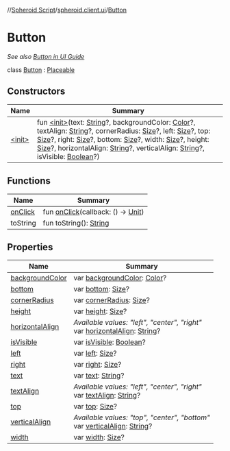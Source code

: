 //[Spheroid Script](../../index.md)/[spheroid.client.ui](../index.md)/[Button](index.md)



# Button  
 <i>See also [Button in UI Guide](/docs/ui/button.md)</i>  
  
class [Button](index.md) : [Placeable](../-placeable/index.md)   


## Constructors  
  
|  Name|  Summary| 
|---|---|
| [&lt;init&gt;](-init-.md)|  fun [&lt;init&gt;](-init-.md)(text: [String](../../spheroid/-string/index.md)?, backgroundColor: [Color](../-color/index.md)?, textAlign: [String](../../spheroid/-string/index.md)?, cornerRadius: [Size](../-size/index.md)?, left: [Size](../-size/index.md)?, top: [Size](../-size/index.md)?, right: [Size](../-size/index.md)?, bottom: [Size](../-size/index.md)?, width: [Size](../-size/index.md)?, height: [Size](../-size/index.md)?, horizontalAlign: [String](../../spheroid/-string/index.md)?, verticalAlign: [String](../../spheroid/-string/index.md)?, isVisible: [Boolean](../../spheroid/-boolean/index.md)?)   <br>


## Functions  
  
|  Name|  Summary| 
|---|---|
| [onClick](on-click.md)| fun [onClick](on-click.md)(callback: () -> [Unit](../../spheroid/-unit/index.md))  <br>
| toString| fun toString(): [String](../../spheroid/-string/index.md)  <br>


## Properties  
  
|  Name|  Summary| 
|---|---|
| [backgroundColor](index.md#spheroid.client.ui/Button/backgroundColor/#/PointingToDeclaration/)|  var [backgroundColor](index.md#spheroid.client.ui/Button/backgroundColor/#/PointingToDeclaration/): [Color](../-color/index.md)?   <br>
| [bottom](index.md#spheroid.client.ui/Button/bottom/#/PointingToDeclaration/)|  var [bottom](index.md#spheroid.client.ui/Button/bottom/#/PointingToDeclaration/): [Size](../-size/index.md)?   <br>
| [cornerRadius](index.md#spheroid.client.ui/Button/cornerRadius/#/PointingToDeclaration/)|  var [cornerRadius](index.md#spheroid.client.ui/Button/cornerRadius/#/PointingToDeclaration/): [Size](../-size/index.md)?   <br>
| [height](index.md#spheroid.client.ui/Button/height/#/PointingToDeclaration/)|  var [height](index.md#spheroid.client.ui/Button/height/#/PointingToDeclaration/): [Size](../-size/index.md)?   <br>
| [horizontalAlign](index.md#spheroid.client.ui/Button/horizontalAlign/#/PointingToDeclaration/)|  *Available values: "left", "center", "right"*<br>var [horizontalAlign](index.md#spheroid.client.ui/Button/horizontalAlign/#/PointingToDeclaration/): [String](../../spheroid/-string/index.md)?   <br>
| [isVisible](index.md#spheroid.client.ui/Button/isVisible/#/PointingToDeclaration/)|  var [isVisible](index.md#spheroid.client.ui/Button/isVisible/#/PointingToDeclaration/): [Boolean](../../spheroid/-boolean/index.md)?   <br>
| [left](index.md#spheroid.client.ui/Button/left/#/PointingToDeclaration/)|  var [left](index.md#spheroid.client.ui/Button/left/#/PointingToDeclaration/): [Size](../-size/index.md)?   <br>
| [right](index.md#spheroid.client.ui/Button/right/#/PointingToDeclaration/)|  var [right](index.md#spheroid.client.ui/Button/right/#/PointingToDeclaration/): [Size](../-size/index.md)?   <br>
| [text](index.md#spheroid.client.ui/Button/text/#/PointingToDeclaration/)|  var [text](index.md#spheroid.client.ui/Button/text/#/PointingToDeclaration/): [String](../../spheroid/-string/index.md)?   <br>
| [textAlign](index.md#spheroid.client.ui/Button/textAlign/#/PointingToDeclaration/)|  *Available values: "left", "center", "right"*<br>var [textAlign](index.md#spheroid.client.ui/Button/textAlign/#/PointingToDeclaration/): [String](../../spheroid/-string/index.md)?   <br>
| [top](index.md#spheroid.client.ui/Button/top/#/PointingToDeclaration/)|  var [top](index.md#spheroid.client.ui/Button/top/#/PointingToDeclaration/): [Size](../-size/index.md)?   <br>
| [verticalAlign](index.md#spheroid.client.ui/Button/verticalAlign/#/PointingToDeclaration/)|  *Available values: "top", "center", "bottom"*<br>var [verticalAlign](index.md#spheroid.client.ui/Button/verticalAlign/#/PointingToDeclaration/): [String](../../spheroid/-string/index.md)?   <br>
| [width](index.md#spheroid.client.ui/Button/width/#/PointingToDeclaration/)|  var [width](index.md#spheroid.client.ui/Button/width/#/PointingToDeclaration/): [Size](../-size/index.md)?   <br>

